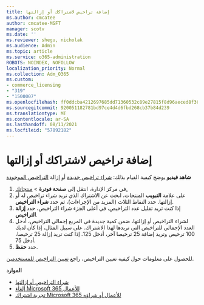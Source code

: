```yaml
---
title: إضافة تراخيص لاشتراكك أو إزالتها
ms.author: cmcatee
author: cmcatee-MSFT
manager: scotv
ms.date: ''
ms.reviewer: shegu, nicholak
ms.audience: Admin
ms.topic: article
ms.service: o365-administration
ROBOTS: NOINDEX, NOFOLLOW
localization_priority: Normal
ms.collection: Adm_O365
ms.custom:
- commerce_licensing
- "319"
- "1500007"
ms.openlocfilehash: ff0ddcba4212697685dd71360532c89e27815f8d96aeced8f36c7416bdbebf64
ms.sourcegitcommit: 920051182781bd97ce4d4d6fbd268cb37b84d239
ms.translationtype: MT
ms.contentlocale: ar-SA
ms.lasthandoff: 08/11/2021
ms.locfileid: "57892182"
---
```

# <a name="add-or-remove-licenses-for-your-subscription"></a>إضافة تراخيص لاشتراكك أو إزالتها

**شاهد فيديو** يوضح كيفية القيام بذلك: [شراء تراخيص جديدة](https://go.microsoft.com/fwlink/p/?linkid=2154857) أو إزالة [التراخيص الموجودة](https://go.microsoft.com/fwlink/p/?linkid=2154938)

1. في مركز الإدارة، انتقل إلى **صفحة فوترة**  >  [منتجاتك.](https://go.microsoft.com/fwlink/p/?linkid=842054)
2. على علامة **التبويب** المنتجات، ابحث عن الاشتراك الذي تريد شراء تراخيص له أو إزالتها. حدد النقاط الثلاث (المزيد من الإجراءات)، ثم حدد **شراء التراخيص**.
3. إذا كنت تريد تقليل عدد التراخيص، في  أعلى الجزء شراء التراخيص، حدد **إزالة التراخيص**.
4. لشراء التراخيص أو إزالتها، ضمن  كمية جديدة في المربع إجمالي التراخيص، أدخل العدد الإجمالي للتراخيص التي تريدها لهذا الاشتراك.  على سبيل المثال، إذا كان لديك 100 ترخيص وتريد إضافة 25 ترخيصا آخر، أدخل 125. إذا كنت تريد إزالة 25 ترخيصا، أدخل 75.
5. حدد **حفظ**.

للحصول على معلومات حول كيفية تعيين التراخيص، راجع [تعيين التراخيص للمستخدمين](https://docs.microsoft.com/microsoft-365/admin/manage/assign-licenses-to-users).

**الموارد**
  
- [شراء التراخيص أو إزالتها](https://docs.microsoft.com/microsoft-365/commerce/licenses/buy-licenses)
- [إلغاء Microsoft 365 للأعمال](https://docs.microsoft.com/microsoft-365/commerce/subscriptions/cancel-your-subscription)
- [تجربة اشتراك Microsoft 365 للأعمال أو شراؤه](https://docs.microsoft.com/microsoft-365/commerce/try-or-buy-microsoft-365)